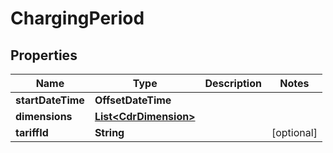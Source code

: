 

# ChargingPeriod


## Properties

| Name | Type | Description | Notes |
|------------ | ------------- | ------------- | -------------|
|**startDateTime** | **OffsetDateTime** |  |  |
|**dimensions** | [**List&lt;CdrDimension&gt;**](CdrDimension.md) |  |  |
|**tariffId** | **String** |  |  [optional] |



